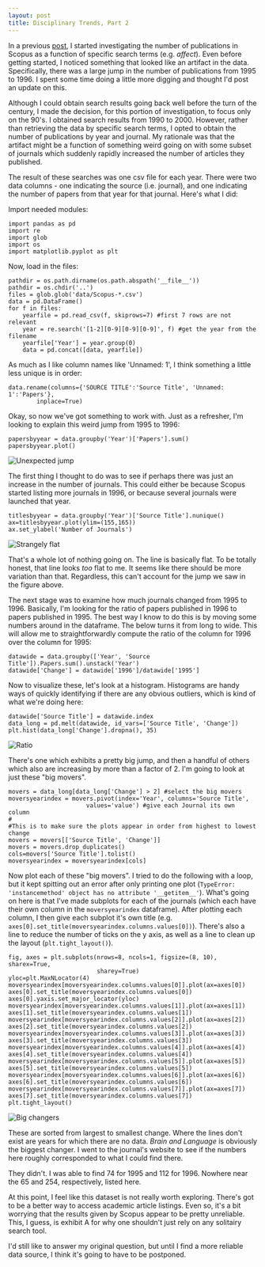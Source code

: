 ```yaml
---
layout: post
title: Disciplinary Trends, Part 2
---
```

In a previous [post][ref1], I started investigating the number of publications in Scopus as a function of specific search terms (e.g. *affect*).  Even before getting started, I noticed something that looked like an artifact in the data.  Specifically, there was a large jump in the number of publications from 1995 to 1996.  I spent some time doing a little more digging and thought I'd post an update on this.

Although I could obtain search results going back well before the turn of the century, I made the decision, for this portion of investigation, to focus only on the 90's.  I obtained search results from 1990 to 2000.  However, rather than retrieving the data by specific search terms, I opted to obtain the number of publications by year and journal.  My rationale was that the artifact might be a function of something weird going on with some subset of journals which suddenly rapidly increased the number of articles they published.

The result of these searches was one csv file for each year.  There were two data columns - one indicating the source (i.e. journal), and one indicating the number of papers from that year for that journal.  Here's what I did:

Import needed modules:

    import pandas as pd
    import re
    import glob
    import os
    import matplotlib.pyplot as plt

Now, load in the files:

    pathdir = os.path.dirname(os.path.abspath('__file__'))
    pathdir = os.chdir('..')
    files = glob.glob('data/Scopus-*.csv')
    data = pd.DataFrame()
    for f in files:
        yearfile = pd.read_csv(f, skiprows=7) #first 7 rows are not relevant
        year = re.search('[1-2][0-9][0-9][0-9]', f) #get the year from the filename
        yearfile['Year'] = year.group(0)
        data = pd.concat([data, yearfile])

As much as I like column names like 'Unnamed: 1', I think something a little less unique is in order:

    data.rename(columns={'SOURCE TITLE':'Source Title', 'Unnamed: 1':'Papers'}, 
            inplace=True)

Okay, so now we've got something to work with.  Just as a refresher, I'm looking to explain this weird jump from 1995 to 1996:

    papersbyyear = data.groupby('Year')['Papers'].sum()
    papersbyyear.plot()

![Unexpected jump](/images/2014_12_05/papersbyyear.png)

The first thing I thought to do was to see if perhaps there was just an increase in the number of journals.  This could either be because Scopus started listing more journals in 1996, or because several journals were launched that year.

    titlesbyyear = data.groupby('Year')['Source Title'].nunique()
    ax=titlesbyyear.plot(ylim=(155,165))
    ax.set_ylabel('Number of Journals')

![Strangely flat](/images/2014_12_05/journalsbyyear.png)

That's a whole lot of nothing going on.  The line is basically flat.  To be totally honest, that line looks *too* flat to me.  It seems like there should be more variation than that.  Regardless, this can't account for the jump we saw in the figure above.

The next stage was to examine how much journals changed from 1995 to 1996.  Basically, I'm looking for the ratio of papers published in 1996 to papers published in 1995.  The best way I know to do this is by moving some numbers around in the dataframe.  The below turns it from long to wide.  This will allow me to straightforwardly compute the ratio of the column for 1996 over the column for 1995:

    datawide = data.groupby(['Year', 'Source Title']).Papers.sum().unstack('Year')
    datawide['Change'] = datawide['1996']/datawide['1995'] 

Now to visualize these, let's look at a histogram.  Histograms are handy ways of quickly identifying if there are any obvious outliers, which is kind of what we're doing here:

    datawide['Source Title'] = datawide.index
    data_long = pd.melt(datawide, id_vars=['Source Title', 'Change'])
    plt.hist(data_long['Change'].dropna(), 35)

![Ratio](/images/2014_12_05/change.png)

There's one which exhibits a pretty big jump, and then a handful of others which also are increasing by more than a factor of 2.  I'm going to look at just these "big movers".

    movers = data_long[data_long['Change'] > 2] #select the big movers
    moversyearindex = movers.pivot(index='Year', columns='Source Title', 
                          values='value') #give each Journal its own column
    #
    #This is to make sure the plots appear in order from highest to lowest change
    movers = movers[['Source Title', 'Change']]
    movers = movers.drop_duplicates()
    cols=movers['Source Title'].tolist()
    moversyearindex = moversyearindex[cols]

Now plot each of these "big movers".  I tried to do the following with a loop, but it kept spitting out an error after only printing one plot (`TypeError: 'instancemethod' object has no attribute '__getitem__'`).  What's going on here is that I've made subplots for each of the journals (which each have their own column in the `moversyearindex` dataframe).
After plotting each column, I then give each subplot it's own title (e.g. `axes[0].set_title(moversyearindex.columns.values[0])`).  There's also a line to reduce the number of ticks on the y axis, as well as a line to clean up the layout (`plt.tight_layout()`).

    fig, axes = plt.subplots(nrows=8, ncols=1, figsize=(8, 10), sharex=True, 
                             sharey=True)
    yloc=plt.MaxNLocator(4)
    moversyearindex[moversyearindex.columns.values[0]].plot(ax=axes[0])
    axes[0].set_title(moversyearindex.columns.values[0])
    axes[0].yaxis.set_major_locator(yloc)
    moversyearindex[moversyearindex.columns.values[1]].plot(ax=axes[1])
    axes[1].set_title(moversyearindex.columns.values[1])
    moversyearindex[moversyearindex.columns.values[2]].plot(ax=axes[2])
    axes[2].set_title(moversyearindex.columns.values[2])
    moversyearindex[moversyearindex.columns.values[3]].plot(ax=axes[3])
    axes[3].set_title(moversyearindex.columns.values[3])
    moversyearindex[moversyearindex.columns.values[4]].plot(ax=axes[4])
    axes[4].set_title(moversyearindex.columns.values[4])
    moversyearindex[moversyearindex.columns.values[5]].plot(ax=axes[5])
    axes[5].set_title(moversyearindex.columns.values[5])
    moversyearindex[moversyearindex.columns.values[6]].plot(ax=axes[6])
    axes[6].set_title(moversyearindex.columns.values[6])
    moversyearindex[moversyearindex.columns.values[7]].plot(ax=axes[7])
    axes[7].set_title(moversyearindex.columns.values[7])
    plt.tight_layout()

![Big changers](/images/2014_12_05/movers.png)

These are sorted from largest to smallest change.  Where the lines don't exist are years for which there are no data.  *Brain and Language* is obviously the biggest changer.  I went to the journal's website to see if the numbers here roughly corresponded to what I could find there.  

They didn't.  I was able to find 74 for 1995 and 112 for 1996.  Nowhere near the 65 and 254, respectively, listed here.

At this point, I feel like this dataset is not really worth exploring.  There's got to be a better way to access academic article listings.  Even so, it's a bit worrying that the results given by Scopus appear to be pretty unreliable.  This, I guess, is exhibit A for why one shouldn't just rely on any solitairy search tool.

I'd still like to answer my original question, but until I find a more reliable data source, I think it's going to have to be postponed.

[ref1]: <http://riddlet.github.io/Disciplinary-Trends/>


